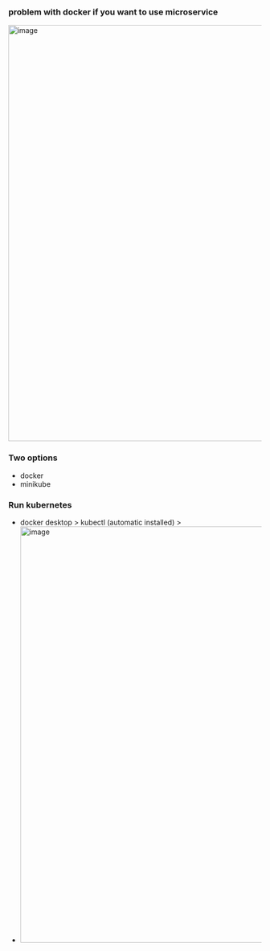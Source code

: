 ### problem with docker if you want to use microservice
<img width="829" alt="image" src="https://github.com/user-attachments/assets/af2043a8-0903-4d0a-ba13-1aad5b89615c">

### Two options 
- docker
- minikube

### Run kubernetes

- docker desktop > kubectl (automatic installed) >
- <img width="829" alt="image" src="https://github.com/user-attachments/assets/70551c30-9943-46fb-82d1-19f9917ea6a1">
